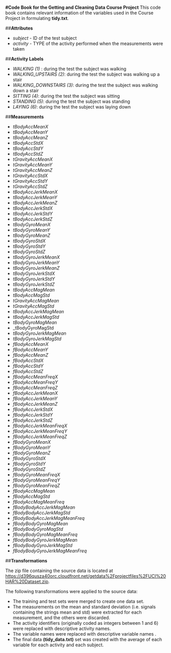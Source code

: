 __#Code Book for the Getting and Cleaning Data Course Project__
This code book contains relevant information of the variables used in the Course Project in formulating **tidy.txt**.

##__Attributes__
* _subject_ - ID of the test subject
* _activity_ - TYPE of the activity performed when the measurements were taken

##__Activity Labels__
* _WALKING (1)_ : during the test the subject was walking
* _WALKING_UPSTAIRS (2)_: during the test the subject was walking up a stair
* _WALKING_DOWNSTAIRS (3)_: during the test the subject was walking down a stair
* _SITTING (4)_: during the test the subject was sitting
* _STANDING (5)_: during the test the subject was standing
* _LAYING (6)_: during the test the subject was laying down

##__Measurements__
* _tBodyAccMeanX_
* _tBodyAccMeanY_
* _tBodyAccMeanZ_
* _tBodyAccStdX_
* _tBodyAccStdY_
* _tBodyAccStdZ_
* _tGravityAccMeanX_
* _tGravityAccMeanY_
* _tGravityAccMeanZ_
* _tGravityAccStdX_
* _tGravityAccStdY_
* _tGravityAccStdZ_
* _tBodyAccJerkMeanX_
* _tBodyAccJerkMeanY_
* _tBodyAccJerkMeanZ_
* _tBodyAccJerkStdX_
* _tBodyAccJerkStdY_
* _tBodyAccJerkStdZ_
* _tBodyGyroMeanX_
* _tBodyGyroMeanY_
* _tBodyGyroMeanZ_
* _tBodyGyroStdX_
* _tBodyGyroStdY_
* _tBodyGyroStdZ_
* _tBodyGyroJerkMeanX_
* _tBodyGyroJerkMeanY_
* _tBodyGyroJerkMeanZ_
* _tBodyGyroJerkStdX_
* _tBodyGyroJerkStdY_
* _tBodyGyroJerkStdZ_
* _tBodyAccMagMean_
* _tBodyAccMagStd_
* _tGravityAccMagMean_
* _tGravityAccMagStd_
* _tBodyAccJerkMagMean_
* _tBodyAccJerkMagStd_
* _tBodyGyroMagMean_
* _tBodyGyroMagStd
* _tBodyGyroJerkMagMean_
* _tBodyGyroJerkMagStd_
* _fBodyAccMeanX_
* _fBodyAccMeanY_
* _fBodyAccMeanZ_
* _fBodyAccStdX_
* _fBodyAccStdY_
* _fBodyAccStdZ_
* _fBodyAccMeanFreqX_
* _fBodyAccMeanFreqY_
* _fBodyAccMeanFreqZ_
* _fBodyAccJerkMeanX_
* _fBodyAccJerkMeanY_
* _fBodyAccJerkMeanZ_
* _fBodyAccJerkStdX_
* _fBodyAccJerkStdY_
* _fBodyAccJerkStdZ_
* _fBodyAccJerkMeanFreqX_
* _fBodyAccJerkMeanFreqY_
* _fBodyAccJerkMeanFreqZ_
* _fBodyGyroMeanX_
* _fBodyGyroMeanY_
* _fBodyGyroMeanZ_
* _fBodyGyroStdX_
* _fBodyGyroStdY_
* _fBodyGyroStdZ_
* _fBodyGyroMeanFreqX_
* _fBodyGyroMeanFreqY_
* _fBodyGyroMeanFreqZ_
* _fBodyAccMagMean_
* _fBodyAccMagStd_
* _fBodyAccMagMeanFreq_
* _fBodyBodyAccJerkMagMean_
* _fBodyBodyAccJerkMagStd_
* _fBodyBodyAccJerkMagMeanFreq_
* _fBodyBodyGyroMagMean_
* _fBodyBodyGyroMagStd_
* _fBodyBodyGyroMagMeanFreq_
* _fBodyBodyGyroJerkMagMean_
* _fBodyBodyGyroJerkMagStd_
* _fBodyBodyGyroJerkMagMeanFreq_

##__Transformations__

The zip file containing the source data is located at https://d396qusza40orc.cloudfront.net/getdata%2Fprojectfiles%2FUCI%20HAR%20Dataset.zip.

The following transformations were applied to the source data:

* The training and test sets were merged to create one data set.
* The measurements on the mean and standard deviation (i.e. signals containing the strings mean and std) were extracted for each measurement, and the others were discarded.
* The activity identifiers (originally coded as integers between 1 and 6) were replaced with descriptive activity names.
* The variable names were replaced with descriptive variable names .
* The final data __(tidy_data.txt)__ set was created with the average of each variable for each activity and each subject.